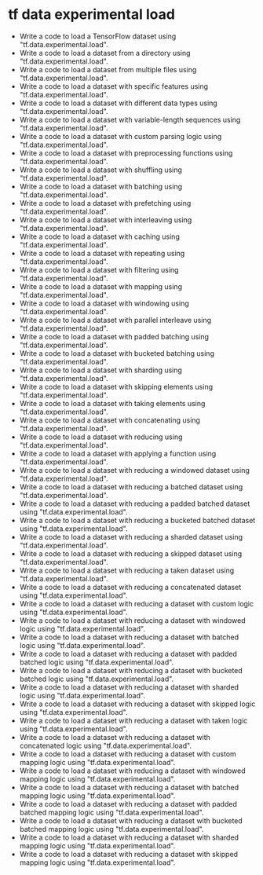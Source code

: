 # tf data experimental load

- Write a code to load a TensorFlow dataset using "tf.data.experimental.load".
- Write a code to load a dataset from a directory using "tf.data.experimental.load".
- Write a code to load a dataset from multiple files using "tf.data.experimental.load".
- Write a code to load a dataset with specific features using "tf.data.experimental.load".
- Write a code to load a dataset with different data types using "tf.data.experimental.load".
- Write a code to load a dataset with variable-length sequences using "tf.data.experimental.load".
- Write a code to load a dataset with custom parsing logic using "tf.data.experimental.load".
- Write a code to load a dataset with preprocessing functions using "tf.data.experimental.load".
- Write a code to load a dataset with shuffling using "tf.data.experimental.load".
- Write a code to load a dataset with batching using "tf.data.experimental.load".
- Write a code to load a dataset with prefetching using "tf.data.experimental.load".
- Write a code to load a dataset with interleaving using "tf.data.experimental.load".
- Write a code to load a dataset with caching using "tf.data.experimental.load".
- Write a code to load a dataset with repeating using "tf.data.experimental.load".
- Write a code to load a dataset with filtering using "tf.data.experimental.load".
- Write a code to load a dataset with mapping using "tf.data.experimental.load".
- Write a code to load a dataset with windowing using "tf.data.experimental.load".
- Write a code to load a dataset with parallel interleave using "tf.data.experimental.load".
- Write a code to load a dataset with padded batching using "tf.data.experimental.load".
- Write a code to load a dataset with bucketed batching using "tf.data.experimental.load".
- Write a code to load a dataset with sharding using "tf.data.experimental.load".
- Write a code to load a dataset with skipping elements using "tf.data.experimental.load".
- Write a code to load a dataset with taking elements using "tf.data.experimental.load".
- Write a code to load a dataset with concatenating using "tf.data.experimental.load".
- Write a code to load a dataset with reducing using "tf.data.experimental.load".
- Write a code to load a dataset with applying a function using "tf.data.experimental.load".
- Write a code to load a dataset with reducing a windowed dataset using "tf.data.experimental.load".
- Write a code to load a dataset with reducing a batched dataset using "tf.data.experimental.load".
- Write a code to load a dataset with reducing a padded batched dataset using "tf.data.experimental.load".
- Write a code to load a dataset with reducing a bucketed batched dataset using "tf.data.experimental.load".
- Write a code to load a dataset with reducing a sharded dataset using "tf.data.experimental.load".
- Write a code to load a dataset with reducing a skipped dataset using "tf.data.experimental.load".
- Write a code to load a dataset with reducing a taken dataset using "tf.data.experimental.load".
- Write a code to load a dataset with reducing a concatenated dataset using "tf.data.experimental.load".
- Write a code to load a dataset with reducing a dataset with custom logic using "tf.data.experimental.load".
- Write a code to load a dataset with reducing a dataset with windowed logic using "tf.data.experimental.load".
- Write a code to load a dataset with reducing a dataset with batched logic using "tf.data.experimental.load".
- Write a code to load a dataset with reducing a dataset with padded batched logic using "tf.data.experimental.load".
- Write a code to load a dataset with reducing a dataset with bucketed batched logic using "tf.data.experimental.load".
- Write a code to load a dataset with reducing a dataset with sharded logic using "tf.data.experimental.load".
- Write a code to load a dataset with reducing a dataset with skipped logic using "tf.data.experimental.load".
- Write a code to load a dataset with reducing a dataset with taken logic using "tf.data.experimental.load".
- Write a code to load a dataset with reducing a dataset with concatenated logic using "tf.data.experimental.load".
- Write a code to load a dataset with reducing a dataset with custom mapping logic using "tf.data.experimental.load".
- Write a code to load a dataset with reducing a dataset with windowed mapping logic using "tf.data.experimental.load".
- Write a code to load a dataset with reducing a dataset with batched mapping logic using "tf.data.experimental.load".
- Write a code to load a dataset with reducing a dataset with padded batched mapping logic using "tf.data.experimental.load".
- Write a code to load a dataset with reducing a dataset with bucketed batched mapping logic using "tf.data.experimental.load".
- Write a code to load a dataset with reducing a dataset with sharded mapping logic using "tf.data.experimental.load".
- Write a code to load a dataset with reducing a dataset with skipped mapping logic using "tf.data.experimental.load".